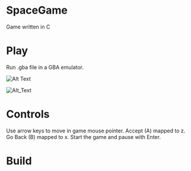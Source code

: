 # SpaceGame
Game written in C

# Play

Run .gba file in a GBA emulator. 

![Alt Text](https://media.giphy.com/media/cNMNUBKmE8UdDk0Mb9/giphy.gif)

![Alt_Text](https://media.giphy.com/media/ZciAKXqRnvqFx4UxM0/giphy.gif)

# Controls
Use arrow keys to move in game mouse pointer. 
Accept (A) mapped to z.
Go Back (B) mapped to x.
Start the game and pause with Enter.

# Build 






